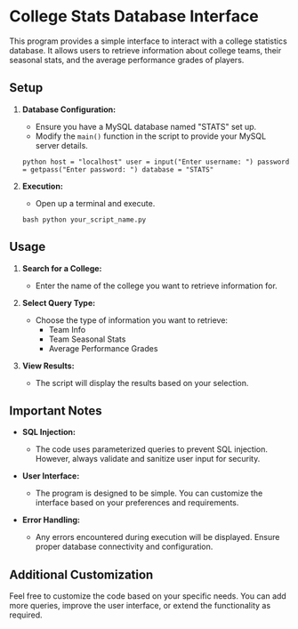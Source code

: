 # College Stats Database Interface

This program provides a simple interface to interact with a college statistics database. It allows users to retrieve information about college teams, their seasonal stats, and the average performance grades of players.

## Setup

1. **Database Configuration:**
   - Ensure you have a MySQL database named "STATS" set up.
   - Modify the `main()` function in the script to provide your MySQL server details.

   `python
   host = "localhost"
   user = input("Enter username: ")
   password = getpass("Enter password: ")
   database = "STATS"
   `

2. **Execution:**
   - Open up a terminal and execute.

   `bash
   python your_script_name.py
   `

## Usage

1. **Search for a College:**
   - Enter the name of the college you want to retrieve information for.

2. **Select Query Type:**
   - Choose the type of information you want to retrieve:
     - Team Info
     - Team Seasonal Stats
     - Average Performance Grades

3. **View Results:**
   - The script will display the results based on your selection.

## Important Notes

- **SQL Injection:**
  - The code uses parameterized queries to prevent SQL injection. However, always validate and sanitize user input for security.

- **User Interface:**
  - The program is designed to be simple. You can customize the interface based on your preferences and requirements.

- **Error Handling:**
  - Any errors encountered during execution will be displayed. Ensure proper database connectivity and configuration.

## Additional Customization

Feel free to customize the code based on your specific needs. You can add more queries, improve the user interface, or extend the functionality as required.
